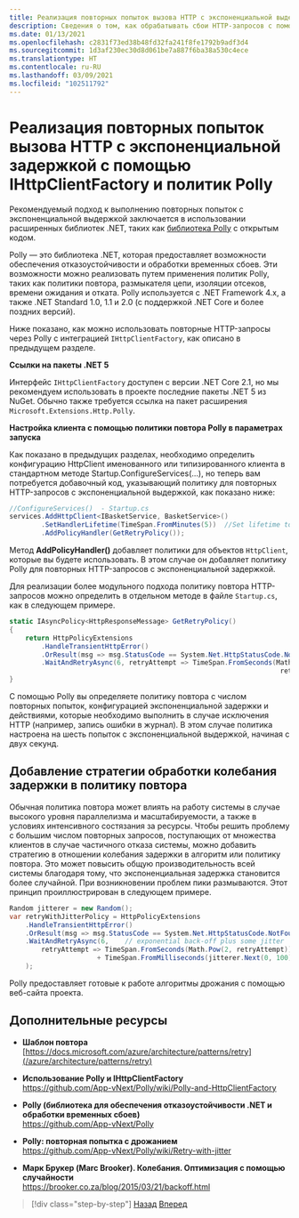 ```yaml
---
title: Реализация повторных попыток вызова HTTP с экспоненциальной выдержкой с помощью библиотеки Polly
description: Сведения о том, как обрабатывать сбои HTTP-запросов с помощью Polly и IHttpClientFactory.
ms.date: 01/13/2021
ms.openlocfilehash: c2831f73ed38b48fd32fa241f8fe1792b9adf3d4
ms.sourcegitcommit: 1d3af230ec30d8d061be7a887f6ba38a530c4ece
ms.translationtype: HT
ms.contentlocale: ru-RU
ms.lasthandoff: 03/09/2021
ms.locfileid: "102511792"
---
```

# <a name="implement-http-call-retries-with-exponential-backoff-with-ihttpclientfactory-and-polly-policies"></a>Реализация повторных попыток вызова HTTP с экспоненциальной задержкой с помощью IHttpClientFactory и политик Polly

Рекомендуемый подход к выполнению повторных попыток с экспоненциальной выдержкой заключается в использовании расширенных библиотек .NET, таких как [библиотека Polly](https://github.com/App-vNext/Polly) с открытым кодом.

Polly — это библиотека .NET, которая предоставляет возможности обеспечения отказоустойчивости и обработки временных сбоев. Эти возможности можно реализовать путем применения политик Polly, таких как политики повтора, размыкателя цепи, изоляции отсеков, времени ожидания и отката. Polly используется с .NET Framework 4.x, а также .NET Standard 1.0, 1.1 и 2.0 (с поддержкой .NET Core и более поздних версий).

Ниже показано, как можно использовать повторные HTTP-запросы через Polly с интеграцией `IHttpClientFactory`, как описано в предыдущем разделе.

**Ссылки на пакеты .NET 5**

Интерфейс `IHttpClientFactory` доступен с версии .NET Core 2.1, но мы рекомендуем использовать в проекте последние пакеты .NET 5 из NuGet. Обычно также требуется ссылка на пакет расширения `Microsoft.Extensions.Http.Polly`.

**Настройка клиента с помощью политики повтора Polly в параметрах запуска**

Как показано в предыдущих разделах, необходимо определить конфигурацию HttpClient именованного или типизированного клиента в стандартном методе Startup.ConfigureServices(...), но теперь вам потребуется добавочный код, указывающий политику для повторных HTTP-запросов с экспоненциальной выдержкой, как показано ниже:

```csharp
//ConfigureServices()  - Startup.cs
services.AddHttpClient<IBasketService, BasketService>()
        .SetHandlerLifetime(TimeSpan.FromMinutes(5))  //Set lifetime to five minutes
        .AddPolicyHandler(GetRetryPolicy());
```

Метод **AddPolicyHandler()** добавляет политики для объектов `HttpClient`, которые вы будете использовать. В этом случае он добавляет политику Polly для повторных HTTP-запросов с экспоненциальной задержкой.

Для реализации более модульного подхода политику повтора HTTP-запросов можно определить в отдельном методе в файле `Startup.cs`, как в следующем примере.

```csharp
static IAsyncPolicy<HttpResponseMessage> GetRetryPolicy()
{
    return HttpPolicyExtensions
        .HandleTransientHttpError()
        .OrResult(msg => msg.StatusCode == System.Net.HttpStatusCode.NotFound)
        .WaitAndRetryAsync(6, retryAttempt => TimeSpan.FromSeconds(Math.Pow(2,
                                                                    retryAttempt)));
}
```

С помощью Polly вы определяете политику повтора с числом повторных попыток, конфигурацией экспоненциальной задержки и действиями, которые необходимо выполнить в случае исключения HTTP (например, запись ошибки в журнал). В этом случае политика настроена на шесть попыток с экспоненциальной выдержкой, начиная с двух секунд.

## <a name="add-a-jitter-strategy-to-the-retry-policy"></a>Добавление стратегии обработки колебания задержки в политику повтора

Обычная политика повтора может влиять на работу системы в случае высокого уровня параллелизма и масштабируемости, а также в условиях интенсивного состязания за ресурсы. Чтобы решить проблему с большим числом повторных запросов, поступающих от множества клиентов в случае частичного отказа системы, можно добавить стратегию в отношении колебания задержки в алгоритм или политику повтора. Это может повысить общую производительность всей системы благодаря тому, что экспоненциальная задержка становится более случайной. При возникновении проблем пики размываются. Этот принцип проиллюстрирован в следующем примере.

```csharp
Random jitterer = new Random();
var retryWithJitterPolicy = HttpPolicyExtensions
    .HandleTransientHttpError()
    .OrResult(msg => msg.StatusCode == System.Net.HttpStatusCode.NotFound)
    .WaitAndRetryAsync(6,    // exponential back-off plus some jitter
        retryAttempt => TimeSpan.FromSeconds(Math.Pow(2, retryAttempt))  
                      + TimeSpan.FromMilliseconds(jitterer.Next(0, 100))
    );
```

Polly предоставляет готовые к работе алгоритмы дрожания с помощью веб-сайта проекта.

## <a name="additional-resources"></a>Дополнительные ресурсы

- **Шаблон повтора**  
  [https://docs.microsoft.com/azure/architecture/patterns/retry](/azure/architecture/patterns/retry)

- **Использование Polly и IHttpClientFactory**  
  <https://github.com/App-vNext/Polly/wiki/Polly-and-HttpClientFactory>

- **Polly (библиотека для обеспечения отказоустойчивости .NET и обработки временных сбоев)**  
  <https://github.com/App-vNext/Polly>

- **Polly: повторная попытка с дрожанием**  
  <https://github.com/App-vNext/Polly/wiki/Retry-with-jitter>

- **Марк Брукер (Marc Brooker). Колебания. Оптимизация с помощью случайности**  
  <https://brooker.co.za/blog/2015/03/21/backoff.html>

>[!div class="step-by-step"]
>[Назад](use-httpclientfactory-to-implement-resilient-http-requests.md)
>[Вперед](implement-circuit-breaker-pattern.md)
